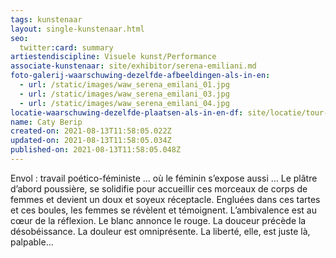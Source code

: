 ```yaml
---
tags: kunstenaar
layout: single-kunstenaar.html
seo:
  twitter:card: summary
artiestendiscipline: Visuele kunst/Performance
associate-kunstenaar: site/exhibitor/serena-emiliani.md
foto-galerij-waarschuwing-dezelfde-afbeeldingen-als-in-en:
  - url: /static/images/waw_serena_emilani_01.jpg
  - url: /static/images/waw_serena_emilani_03.jpg
  - url: /static/images/waw_serena_emilani_04.jpg
locatie-waarschuwing-dezelfde-plaatsen-als-in-en-df: site/locatie/tour-musée-et-café-du-tir-à-larc-de-genval.md
name: Caty Berip
created-on: 2021-08-13T11:58:05.022Z
updated-on: 2021-08-13T11:58:05.034Z
published-on: 2021-08-13T11:58:05.048Z
---
```

<!--StartFragment-->

Envol : travail poético-féministe … où le féminin s’expose aussi …
Le plâtre d’abord poussière, se solidifie pour accueillir ces morceaux de corps de femmes et devient un doux et
soyeux réceptacle.
Engluées dans ces tartes et ces boules, les femmes se révèlent et témoignent.
L’ambivalence est au cœur de la réflexion.
Le blanc annonce le rouge.
La douceur précède la désobéissance.
La douleur est omniprésente.
La liberté, elle, est juste là, palpable…

<!--EndFragment-->